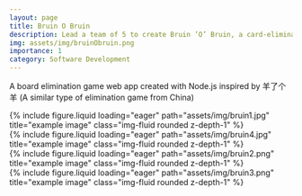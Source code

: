 ```yaml
---
layout: page
title: Bruin O Bruin
description: Lead a team of 5 to create Bruin ’O’ Bruin, a card-elimination game web app
img: assets/img/bruinObruin.png
importance: 1
category: Software Development
---
```


A board elimination game web app created with Node.js inspired by 羊了个羊 (A similar type of elimination game from China)

<div class="row">
    <div class="col-sm mt-3 mt-md-0">
        {% include figure.liquid loading="eager" path="assets/img/bruin1.jpg" title="example image" class="img-fluid rounded z-depth-1" %}
    </div>
    <div class="col-sm mt-3 mt-md-0">
        {% include figure.liquid loading="eager" path="assets/img/bruin4.jpg" title="example image" class="img-fluid rounded z-depth-1" %}
    </div>
</div>


<div class="row">
    <div class="col-sm mt-3 mt-md-0">
        {% include figure.liquid loading="eager" path="assets/img/bruin2.png" title="example image" class="img-fluid rounded z-depth-1" %}
    </div>
</div>
<div class="row">
    <div class="col-sm mt-3 mt-md-0">
        {% include figure.liquid loading="eager" path="assets/img/bruin3.png" title="example image" class="img-fluid rounded z-depth-1" %}
    </div>
</div>